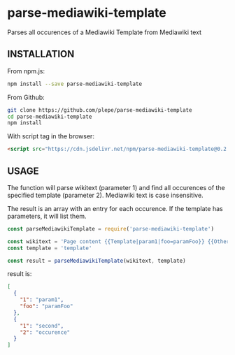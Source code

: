 # parse-mediawiki-template
Parses all occurences of a Mediawiki Template from Mediawiki text

## INSTALLATION
From npm.js:
```sh
npm install --save parse-mediawiki-template
```

From Github:
```sh
git clone https://github.com/plepe/parse-mediawiki-template
cd parse-mediawiki-template
npm install
```

With script tag in the browser:
```html
<script src="https://cdn.jsdelivr.net/npm/parse-mediawiki-template@0.2.0/dist/parse-mediawiki-template.umd.js"></script>
```

## USAGE
The function will parse wikitext (parameter 1) and find all occurences of the specified template (parameter 2). Mediawiki text is case insensitive.

The result is an array with an entry for each occurence. If the template has parameters, it will list them.

```js
const parseMediawikiTemplate = require('parse-mediawiki-template')

const wikitext = 'Page content {{Template|param1|foo=paramFoo}} {{OtherTemplate}} {{Template|second|occurence}}'
const template = 'template'

const result = parseMediawikiTemplate(wikitext, template)
```

result is:
```json
[
  {
    "1": "param1",
    "foo": "paramFoo"
  },
  {
    "1": "second",
    "2": "occurence"
  }
]
```
